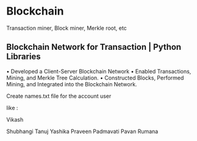 # Blockchain
Transaction miner, Block miner, Merkle root, etc


## Blockchain Network for Transaction | Python Libraries 
• Developed a Client-Server Blockchain Network 
• Enabled Transactions, Mining, and Merkle Tree Calculation. 
• Constructed Blocks, Performed Mining, and Integrated into the Blockchain Network.

Create names.txt file for the account user 

like :

Vikash

Shubhangi
Tanuj
Yashika
Praveen
Padmavati
Pavan
Rumana


